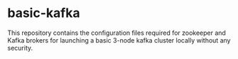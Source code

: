 # basic-kafka
This repository contains the configuration files required for zookeeper and Kafka brokers for launching a basic 3-node kafka cluster locally without any security.
